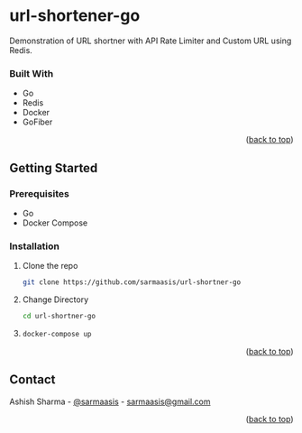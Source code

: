 # url-shortener-go
Demonstration of URL shortner with API Rate Limiter and Custom URL using Redis.



### Built With

* Go
* Redis
* Docker
* GoFiber

<p align="right">(<a href="#readme-top">back to top</a>)</p>

<!-- GETTING STARTED -->
## Getting Started

### Prerequisites

* Go
* Docker Compose

### Installation

1. Clone the repo
   ```sh
   git clone https://github.com/sarmaasis/url-shortner-go
   ```
2. Change Directory
   ```sh
   cd url-shortner-go
   ```
3. 
   ```sh
   docker-compose up
   ```

<p align="right">(<a href="#readme-top">back to top</a>)</p>


<!-- CONTACT -->
## Contact

Ashish Sharma - [@sarmaasis](https://linkedin.com/in/sarmaasis) - sarmaasis@gmail.com

<p align="right">(<a href="#readme-top">back to top</a>)</p>


